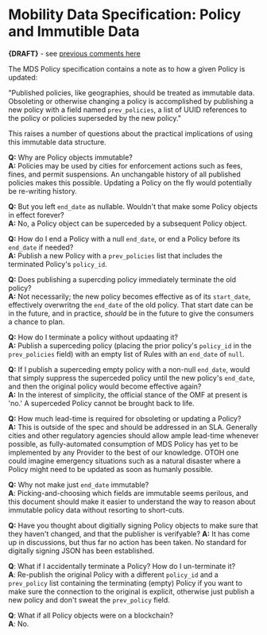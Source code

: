 # Mobility Data Specification: Policy and Immutible Data

**{DRAFT}** - see [previous comments here](https://github.com/openmobilityfoundation/mobility-data-specification/commit/f99c06f8da26e5aaac37fff5d7354a7e6586df25#diff-86e3529ce2d8c57a9592834f86c17e12ea9067724c6785b354f63ddee8fe7991)

The MDS Policy specification contains a note as to how a given Policy is updated:

"Published policies, like geographies, should be treated as immutable data. Obsoleting or otherwise changing a policy is accomplished by publishing a new policy with a field named `prev_policies`, a list of UUID references to the policy or policies superseded by the new policy."

This raises a number of questions about the practical implications of using this immutable data structure.  

**Q:** Why are Policy objects immutable? <br/>
**A:** Policies may be used by cities for enforcement actions such as fees, fines, and permit suspensions.  An unchangable history of all published policies makes this possible.  Updating a Policy on the fly would potentially be re-writing history.

**Q:** But you left `end_date` as nullable.  Wouldn't that make some Policy objects in effect forever? <br/>
**A:** No, a Policy object can be superceded by a subsequent Policy object.

**Q:** How do I end a Policy with a null `end_date`, or end a Policy before its `end_date` if needed? <br/>
**A:** Publish a new Policy with a `prev_policies` list that includes the terminated Policy's `policy_id`.

**Q:** Does publishing a supercding policy immediately terminate the old policy? <br/>
**A:** Not necessarily; the new policy becomes effective as of its `start_date`, effectively overwritng the `end_date` of the old policy.  That start date can be in the future, and in practice, *should* be in the future to give the consumers a chance to plan.

**Q:** How do I terminate a policy without updaating it? <br/>
**A:** Publish a superceding policy (placing the prior policy's `policy_id` in the `prev_policies` field) with an empty list of Rules with an `end_date` of `null`.

**Q:** If I publish a superceding empty policy with a non-null `end_date`, would that simply suppress the superceded policy until the new policy's `end_date`, and then the original policy would become effective again? <br/>
**A:** In the interest of simplicity, the official stance of the OMF at present is 'no.'  A superceded Policy cannot be brought back to life.

**Q:** How much lead-time is required for obsoleting or updating a Policy? <br/>
**A:** This is outside of the spec and should be addressed in an SLA.  Generally cities and other regulatory agencies should allow ample lead-time whenever possible, as fully-automated consumption of MDS Policy has yet to be implemented by any Provider to the best of our knowledge.  OTOH one could imagine emergency situations such as a natural disaster where a Policy might need to be updated as soon as humanly possible.

**Q:** Why not make just `end_date` immutable? <br/>
**A**: Picking-and-choosing which fields are immutable seems perilous, and this document should make it easier to understand the way to reason about immutable policy data without resorting to short-cuts.

**Q:** Have you thought about digitially signing Policy objects to make sure that they haven't changed, and that the publisher is verifyable?
**A:** It has come up in discussions, but thus far no action has been taken.  No standard for digitally signing JSON has been established.

**Q**: What if I accidentally terminate a Policy?  How do I un-terminate it? <br/>
**A**: Re-publish the original Policy with a different `policy_id` and a `prev_policy` list containing the terminating (empty) Policy if you want to make sure the connection to the original is explicit, otherwise just publish a new policy and don't sweat the `prev_policy` field.

**Q**: What if all Policy objects were on a blockchain? <br/>
**A**: No.
